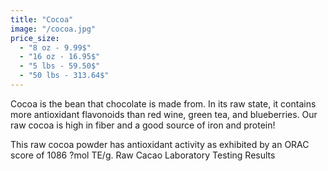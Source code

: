 ```yaml
---
title: "Cocoa"
image: "/cocoa.jpg"
price_size:
  - "8 oz - 9.99$"
  - "16 oz - 16.95$"
  - "5 lbs - 59.50$"
  - "50 lbs - 313.64$"
---
```


Cocoa is the bean that chocolate is made from. In its raw state, it contains more antioxidant flavonoids than red wine, green tea, and blueberries. Our raw cocoa is high in fiber and a good source of iron and protein!

This raw cocoa powder has antioxidant activity as exhibited by an ORAC score of 1086 ?mol TE/g. Raw Cacao Laboratory Testing Results
